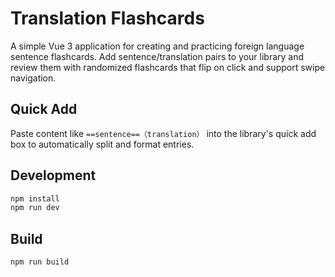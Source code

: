 # Translation Flashcards

A simple Vue 3 application for creating and practicing foreign language sentence flashcards. Add sentence/translation pairs to your library and review them with randomized flashcards that flip on click and support swipe navigation.

## Quick Add

Paste content like `==sentence==（translation）` into the library's quick add box to automatically split and format entries.

## Development

```bash
npm install
npm run dev
```

## Build

```bash
npm run build
```
